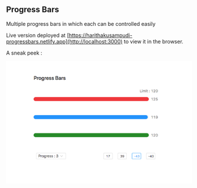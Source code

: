 
## Progress Bars

Multiple progress bars in which each can be controlled easily

Live version deployed at [https://harithakusampudi-progressbars.netlify.app](http://localhost:3000) to view it in the browser.

A sneak peek :

![image](https://github.com/harithakusampudi/progress_bars/blob/dev/src/screenshots/progress-bars-screenshot.jpg)
